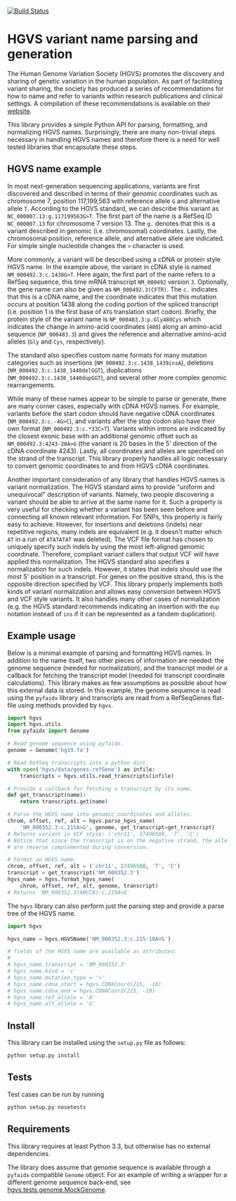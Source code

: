 [![Build Status](https://travis-ci.org/mdshw5/hgvs.png?branch=master)](https://travis-ci.org/mdshw5/hgvs)

HGVS variant name parsing and generation
========================================

The Human Genome Variation Society (HGVS) promotes the discovery and
sharing of genetic variation in the human population.  As part of facilitating
variant sharing, the society has produced a series of recommendations for
how to name and refer to variants within research publications and clinical
settings.  A compilation of these recommendations is available on their
[website](http://www.hgvs.org/mutnomen/recs.html).

This library provides a simple Python API for parsing, formatting, and
normalizing HGVS names.  Surprisingly, there are many non-trivial steps
necessary in handling HGVS names and therefore there is a need for well tested
libraries that encapsulate these steps.

## HGVS name example

In most next-generation sequencing applications, variants are first
discovered and described in terms of their genomic coordinates such as
chromosome 7, position 117,199,563 with reference allele `G` and
alternative allele `T`.  According to the HGVS standard, we can
describe this variant as `NC_000007.13:g.117199563G>T`.  The first
part of the name is a RefSeq ID `NC_000007.13` for chromosome 7
version 13.  The `g.` denotes that this is a variant described in
genomic (i.e. chromosomal) coordinates.  Lastly, the chromosomal position,
reference allele, and alternative allele are indicated.  For simple
single nucleotide changes the `>` character is used.

More commonly, a variant will be described using a cDNA or protein
style HGVS name.  In the example above, the variant in cDNA style is
named `NM_000492.3:c.1438G>T`.  Here again, the first part of the name
refers to a RefSeq sequence, this time mRNA transcript `NM_000492`
version `3`.  Optionally, the gene name can also be given as
`NM_000492.3(CFTR)`.  The `c.` indicates that this is a cDNA name, and
the coordinate indicates that this mutation occurs at position 1438
along the coding portion of the spliced transcript (i.e. position 1 is
the first base of `ATG` translation start codon).  Briefly, the
protein style of the variant name is `NP_000483.3:p.Gly480Cys` which
indicates the change in amino-acid coordinates (`480`) along an
amino-acid sequence (`NP_000483.3`) and gives the reference and
alternative amino-acid alleles (`Gly` and `Cys`, respectively).

The standard also specifies custom name formats for many mutation
categories such as insertions (`NM_000492.3:c.1438_1439insA`),
deletions (`NM_000492.3:c.1438_1440delGGT`),
duplications (`NM_000492.3:c.1438_1440dupGGT`), and several
other more complex genomic rearrangements.

While many of these names appear to be simple to parse or generate,
there are many corner cases, especially with cDNA HGVS names.  For
example, variants before the start codon should have negative cDNA
coordinates (`NM_000492.3:c.-4G>C`), and variants after the stop codon
also have their own format (`NM_000492.3:c.*33C>T`).  Variants within
introns are indicated by the closest exonic base with an additional
genomic offset such as `NM_000492.3:4243-20A>G` (the variant is 20
bases in the 5' direction of the cDNA coordinate 4243).  Lastly, all
coordinates and alleles are specified on the strand of the
transcript.  This library properly handles all logic necessary to
convert genomic coordinates to and from HGVS cDNA coordinates.

Another important consideration of any library that handles HGVS names
is variant normalization.  The HGVS standard aims to provide "uniform
and unequivocal" description of variants.  Namely, two people
discovering a variant should be able to arrive at the same name for
it.  Such a property is very useful for checking whether a variant has
been seen before and connecting all known relevant information.  For
SNPs, this property is fairly easy to achieve.  However, for
insertions and deletions (indels) near repetitive regions, many indels
are equivalent (e.g. it doesn't matter which `AT` in a run of
`ATATATAT` was deleted). The VCF file format has chosen to uniquely
specify such indels by using the most left-aligned genomic coordinate.
Therefore, compliant variant callers that output VCF will have applied
this normalization.  The HGVS standard also specifies a normalization
for such indels. However, it states that indels should use the most 5'
position in a transcript.  For genes on the positive strand, this is
the opposite direction specified by VCF.  This library properly
implements both kinds of variant normalization and allows easy
conversion between HGVS and VCF style variants.  It also handles
many other cases of normalization (e.g. the HGVS standard recommends
indicating an insertion with the `dup` notation instead of `ins`
if it can be represented as a tandem duplication).

## Example usage

Below is a minimal example of parsing and formatting HGVS names.  In
addition to the name itself, two other pieces of information are
needed: the genome sequence (needed for normalization), and the
transcript model or a callback for fetching the transcript model
(needed for transcript coordinate calculations).  This library makes
as few assumptions as possible about how this external data is stored.
In this example, the genome sequence is read using the `pyfaidx` library
and transcripts are read from a RefSeqGenes flat-file using methods
provided by `hgvs`.

```python
import hgvs
import hgvs.utils
from pyfaidx import Genome

# Read genome sequence using pyfaidx.
genome = Genome('hg19.fa')

# Read RefSeq transcripts into a python dict.
with open('hgvs/data/genes.refGene') as infile:
    transcripts = hgvs.utils.read_transcripts(infile)

# Provide a callback for fetching a transcript by its name.
def get_transcript(name):
    return transcripts.get(name)

# Parse the HGVS name into genomic coordinates and alleles.
chrom, offset, ref, alt = hgvs.parse_hgvs_name(
    'NM_000352.3:c.215A>G', genome, get_transcript=get_transcript)
# Returns variant in VCF style: ('chr11', 17496508, 'T', 'C')
# Notice that since the transcript is on the negative strand, the alleles
# are reverse complemented during conversion.

# Format an HGVS name.
chrom, offset, ref, alt = ('chr11', 17496508, 'T', 'C')
transcript = get_transcript('NM_000352.3')
hgvs_name = hgvs.format_hgvs_name(
    chrom, offset, ref, alt, genome, transcript)
# Returns 'NM_000352.3(ABCC8):c.215A>G'
```

The `hgvs` library can also perform just the parsing step and provide
a parse tree of the HGVS name.

```python
import hgvs

hgvs_name = hgvs.HGVSName('NM_000352.3:c.215-10A>G')

# fields of the HGVS name are available as attributes:
#
# hgvs_name.transcript = 'NM_000352.3'
# hgvs_name.kind = 'c'
# hgvs_name.mutation_type = '>'
# hgvs_name.cdna_start = hgvs.CDNACoord(215, -10)
# hgvs_name.cdna_end = hgvs.CDNACoord(215, -10)
# hgvs_name.ref_allele = 'A'
# hgvs_name.alt_allele = 'G'
```

## Install

This library can be installed using the `setup.py` file as follows:

```sh
python setup.py install
```

## Tests

Test cases can be run by running

```sh
python setup.py nosetests
```

## Requirements

This library requires at least Python 3.3, but otherwise has no
external dependencies.

The library does assume that genome sequence is available through a `pyfaidx`
compatible `Genome` object. For an example of writing a wrapper for
a different genome sequence back-end, see
[hgvs.tests.genome.MockGenome](hgvs/tests/genome.py).

